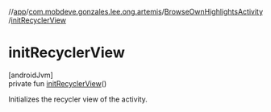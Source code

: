 //[app](../../../index.md)/[com.mobdeve.gonzales.lee.ong.artemis](../index.md)/[BrowseOwnHighlightsActivity](index.md)/[initRecyclerView](init-recycler-view.md)

# initRecyclerView

[androidJvm]\
private fun [initRecyclerView](init-recycler-view.md)()

Initializes the recycler view of the activity.
